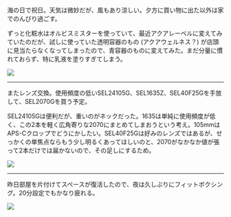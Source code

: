 海の日で祝日。天気は微妙だが、風もあり涼しい。夕方に買い物に出た以外は家でのんびり過ごす。

ずっと化粧水はオルビスミスターを使っていて、最近アクアレーベルに変えてみていたのだが、試しに使っていた透明容器のもの (アクアウェルネス？) が店頭に見当たらなくなってしまったので、青容器のものに変えてみた。まだ分量に慣れておらず、特に乳液を塗りすぎてしまう。

![](https://ceshmina-photos.s3.ap-northeast-1.amazonaws.com/medium/202407/20240715-101105.webp)

---

またレンズ交換。使用頻度の低いSEL24105G、SEL1635Z、SEL40F25Gを手放して、SEL2070Gを買う予定。

SEL24105Gは便利だが、重いのがネックだった。1635は単純に使用頻度が低く、この2本を軽く広角寄りな2070にまとめてしまおうという考え。105mmはAPS-Cクロップでどうにかしたい。SEL40F25Gは好みのレンズではあるが、せっかくの単焦点ならもう少し明るくあってほしいのと、2070がなかなか値が張って2本だけでは届かないので、その足しにするため。

![](https://ceshmina-photos.s3.ap-northeast-1.amazonaws.com/medium/202407/20240715-111954.webp)

---

昨日部屋を片付けてスペースが復活したので、夜は久しぶりにフィットボクシング。20分設定でもかなり疲れる。

![](https://ceshmina-photos.s3.ap-northeast-1.amazonaws.com/medium/202407/20240715-202258.webp)
